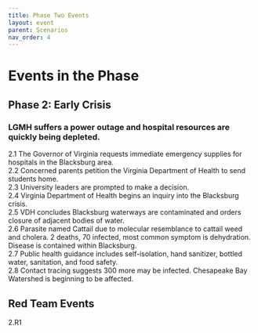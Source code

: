 ```yaml
---
title: Phase Two Events
layout: event
parent: Scenarios
nav_order: 4
---
```

 
# Events in the Phase   

## Phase 2: Early Crisis
### LGMH suffers a power outage and hospital resources are quickly being depleted.  

2.1 The Governor of Virginia requests immediate emergency supplies for hospitals in the Blacksburg area.  
2.2 Concerned parents petition the Virginia Department of Health to send students home.  
2.3 University leaders are prompted to make a decision.  
2.4 Virginia Department of Health begins an inquiry into the Blacksburg crisis.  
2.5 VDH concludes Blacksburg waterways are contaminated and orders closure of adjacent bodies of water.  
2.6 Parasite named Cattail due to molecular resemblance to cattail weed and cholera. 2 deaths, 70 infected, most common symptom is dehydration. Disease is contained within Blacksburg.  
2.7 Public health guidance includes self-isolation, hand sanitizer, bottled water, sanitation, and food safety.  
2.8 Contact tracing suggests 300 more may be infected. Chesapeake Bay Watershed is beginning to be affected.  

## Red Team Events
2.R1 